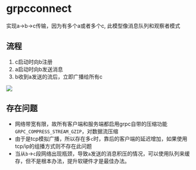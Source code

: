 # grpcconnect

实现a->b->c传输，因为有多个a或者多个c, 此模型像消息队列和观察者模式

## 流程

1. c启动时向b注册
2. a启动时向b发送消息
3. b收到a发送的流后，立即广播给所有c

[![](https://mermaid.ink/img/pako:eNqF0LEOwjAMBNBfiTyBRAdgy4AEbZkYEIykg9W4NFLTVK4zIODfCYKOCE83vBvOd6iDJdBwZRxadTiZXqXbXo4cbKyJt5XKss2jDn5gGkeyahQm9A-1mx07lCawn39Ku1-yuOSdo17yZfVHlpNc_ZP7Sa4rWIAn9uhs2nF_9wxIS54M6BQtNRg7MWD6Z6JxsChUWieBQTfYjbQAjBLOt74GLRxpQoXD9Bb_Vc8XBDtl0A)](https://mermaid-js.github.io/mermaid-live-editor/edit#pako:eNqF0LEOwjAMBNBfiTyBRAdgy4AEbZkYEIykg9W4NFLTVK4zIODfCYKOCE83vBvOd6iDJdBwZRxadTiZXqXbXo4cbKyJt5XKss2jDn5gGkeyahQm9A-1mx07lCawn39Ku1-yuOSdo17yZfVHlpNc_ZP7Sa4rWIAn9uhs2nF_9wxIS54M6BQtNRg7MWD6Z6JxsChUWieBQTfYjbQAjBLOt74GLRxpQoXD9Bb_Vc8XBDtl0A)

## 存在问题

* 网络带宽有限，故所有客户端和服务端都启用grpc自带的压缩功能`GRPC_COMPRESS_STREAM_GZIP`，对数据流压缩
* 由于是tcp模拟广播，所以存在多`c`时，靠后的客户端的延迟增加，如果使用tcp/ip的组播方式则不存在此问题
* 当从`b`->`c`段网络出现瓶颈，导致`a`发送的消息积压的情况，可以使用队列来缓存，但不是根本办法，提升软硬件才是最佳办法。
